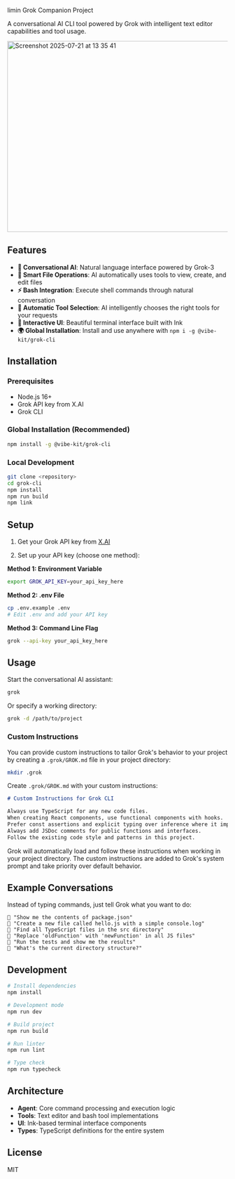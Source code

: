 limin Grok Companion Project


A conversational AI CLI tool powered by Grok with intelligent text editor capabilities and tool usage.

<img width="980" height="435" alt="Screenshot 2025-07-21 at 13 35 41" src="https://github.com/user-attachments/assets/192402e3-30a8-47df-9fc8-a084c5696e78" />

## Features

- **🤖 Conversational AI**: Natural language interface powered by Grok-3
- **📝 Smart File Operations**: AI automatically uses tools to view, create, and edit files
- **⚡ Bash Integration**: Execute shell commands through natural conversation
- **🔧 Automatic Tool Selection**: AI intelligently chooses the right tools for your requests
- **💬 Interactive UI**: Beautiful terminal interface built with Ink
- **🌍 Global Installation**: Install and use anywhere with `npm i -g @vibe-kit/grok-cli`

## Installation

### Prerequisites
- Node.js 16+ 
- Grok API key from X.AI
- Grok CLI

### Global Installation (Recommended)
```bash
npm install -g @vibe-kit/grok-cli
```

### Local Development
```bash
git clone <repository>
cd grok-cli
npm install
npm run build
npm link
```

## Setup

1. Get your Grok API key from [X.AI](https://x.ai)

2. Set up your API key (choose one method):

**Method 1: Environment Variable**
```bash
export GROK_API_KEY=your_api_key_here
```

**Method 2: .env File**
```bash
cp .env.example .env
# Edit .env and add your API key
```

**Method 3: Command Line Flag**
```bash
grok --api-key your_api_key_here
```

## Usage

Start the conversational AI assistant:
```bash
grok
```

Or specify a working directory:
```bash
grok -d /path/to/project
```

### Custom Instructions

You can provide custom instructions to tailor Grok's behavior to your project by creating a `.grok/GROK.md` file in your project directory:

```bash
mkdir .grok
```

Create `.grok/GROK.md` with your custom instructions:
```markdown
# Custom Instructions for Grok CLI

Always use TypeScript for any new code files.
When creating React components, use functional components with hooks.
Prefer const assertions and explicit typing over inference where it improves clarity.
Always add JSDoc comments for public functions and interfaces.
Follow the existing code style and patterns in this project.
```

Grok will automatically load and follow these instructions when working in your project directory. The custom instructions are added to Grok's system prompt and take priority over default behavior.

## Example Conversations

Instead of typing commands, just tell Grok what you want to do:

```
💬 "Show me the contents of package.json"
💬 "Create a new file called hello.js with a simple console.log"
💬 "Find all TypeScript files in the src directory"
💬 "Replace 'oldFunction' with 'newFunction' in all JS files"
💬 "Run the tests and show me the results"
💬 "What's the current directory structure?"
```

## Development

```bash
# Install dependencies
npm install

# Development mode
npm run dev

# Build project
npm run build

# Run linter
npm run lint

# Type check
npm run typecheck
```

## Architecture

- **Agent**: Core command processing and execution logic
- **Tools**: Text editor and bash tool implementations
- **UI**: Ink-based terminal interface components
- **Types**: TypeScript definitions for the entire system

## License

MIT
